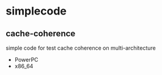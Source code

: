 # simplecode

## cache-coherence
simple code for test cache coherence on multi-architecture
- PowerPC
- x86_64

